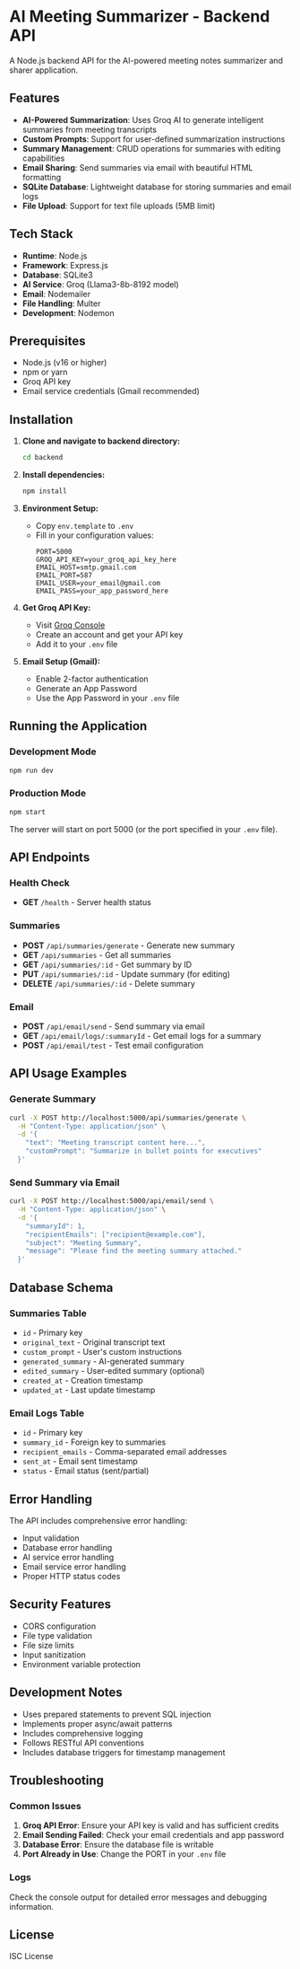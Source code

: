 # AI Meeting Summarizer - Backend API

A Node.js backend API for the AI-powered meeting notes summarizer and sharer application.

## Features

- **AI-Powered Summarization**: Uses Groq AI to generate intelligent summaries from meeting transcripts
- **Custom Prompts**: Support for user-defined summarization instructions
- **Summary Management**: CRUD operations for summaries with editing capabilities
- **Email Sharing**: Send summaries via email with beautiful HTML formatting
- **SQLite Database**: Lightweight database for storing summaries and email logs
- **File Upload**: Support for text file uploads (5MB limit)

## Tech Stack

- **Runtime**: Node.js
- **Framework**: Express.js
- **Database**: SQLite3
- **AI Service**: Groq (Llama3-8b-8192 model)
- **Email**: Nodemailer
- **File Handling**: Multer
- **Development**: Nodemon

## Prerequisites

- Node.js (v16 or higher)
- npm or yarn
- Groq API key
- Email service credentials (Gmail recommended)

## Installation

1. **Clone and navigate to backend directory:**
   ```bash
   cd backend
   ```

2. **Install dependencies:**
   ```bash
   npm install
   ```

3. **Environment Setup:**
   - Copy `env.template` to `.env`
   - Fill in your configuration values:
     ```env
     PORT=5000
     GROQ_API_KEY=your_groq_api_key_here
     EMAIL_HOST=smtp.gmail.com
     EMAIL_PORT=587
     EMAIL_USER=your_email@gmail.com
     EMAIL_PASS=your_app_password_here
     ```

4. **Get Groq API Key:**
   - Visit [Groq Console](https://console.groq.com/)
   - Create an account and get your API key
   - Add it to your `.env` file

5. **Email Setup (Gmail):**
   - Enable 2-factor authentication
   - Generate an App Password
   - Use the App Password in your `.env` file

## Running the Application

### Development Mode
```bash
npm run dev
```

### Production Mode
```bash
npm start
```

The server will start on port 5000 (or the port specified in your `.env` file).

## API Endpoints

### Health Check
- **GET** `/health` - Server health status

### Summaries
- **POST** `/api/summaries/generate` - Generate new summary
- **GET** `/api/summaries` - Get all summaries
- **GET** `/api/summaries/:id` - Get summary by ID
- **PUT** `/api/summaries/:id` - Update summary (for editing)
- **DELETE** `/api/summaries/:id` - Delete summary

### Email
- **POST** `/api/email/send` - Send summary via email
- **GET** `/api/email/logs/:summaryId` - Get email logs for a summary
- **POST** `/api/email/test` - Test email configuration

## API Usage Examples

### Generate Summary
```bash
curl -X POST http://localhost:5000/api/summaries/generate \
  -H "Content-Type: application/json" \
  -d '{
    "text": "Meeting transcript content here...",
    "customPrompt": "Summarize in bullet points for executives"
  }'
```

### Send Summary via Email
```bash
curl -X POST http://localhost:5000/api/email/send \
  -H "Content-Type: application/json" \
  -d '{
    "summaryId": 1,
    "recipientEmails": ["recipient@example.com"],
    "subject": "Meeting Summary",
    "message": "Please find the meeting summary attached."
  }'
```

## Database Schema

### Summaries Table
- `id` - Primary key
- `original_text` - Original transcript text
- `custom_prompt` - User's custom instructions
- `generated_summary` - AI-generated summary
- `edited_summary` - User-edited summary (optional)
- `created_at` - Creation timestamp
- `updated_at` - Last update timestamp

### Email Logs Table
- `id` - Primary key
- `summary_id` - Foreign key to summaries
- `recipient_emails` - Comma-separated email addresses
- `sent_at` - Email sent timestamp
- `status` - Email status (sent/partial)

## Error Handling

The API includes comprehensive error handling:
- Input validation
- Database error handling
- AI service error handling
- Email service error handling
- Proper HTTP status codes

## Security Features

- CORS configuration
- File type validation
- File size limits
- Input sanitization
- Environment variable protection

## Development Notes

- Uses prepared statements to prevent SQL injection
- Implements proper async/await patterns
- Includes comprehensive logging
- Follows RESTful API conventions
- Includes database triggers for timestamp management

## Troubleshooting

### Common Issues

1. **Groq API Error**: Ensure your API key is valid and has sufficient credits
2. **Email Sending Failed**: Check your email credentials and app password
3. **Database Error**: Ensure the database file is writable
4. **Port Already in Use**: Change the PORT in your `.env` file

### Logs

Check the console output for detailed error messages and debugging information.

## License

ISC License
